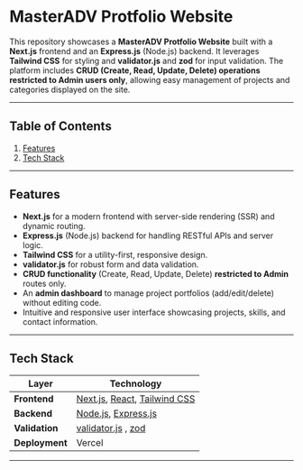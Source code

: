 # MasterADV Protfolio Website

This repository showcases a **MasterADV Protfolio Website** built with a **Next.js** frontend and an **Express.js** (Node.js) backend. It leverages **Tailwind CSS** for styling and **validator.js** and **zod** for input validation. The platform includes **CRUD (Create, Read, Update, Delete) operations restricted to Admin users only**, allowing easy management of projects and categories displayed on the site.

---

## Table of Contents
1. [Features](#features)
2. [Tech Stack](#tech-stack)



---

## Features
- **Next.js** for a modern frontend with server-side rendering (SSR) and dynamic routing.
- **Express.js** (Node.js) backend for handling RESTful APIs and server logic.
- **Tailwind CSS** for a utility-first, responsive design.
- **validator.js** for robust form and data validation.
- **CRUD functionality** (Create, Read, Update, Delete) **restricted to Admin** routes only.
- An **admin dashboard** to manage project portfolios (add/edit/delete) without editing code.
- Intuitive and responsive user interface showcasing projects, skills, and contact information.

---

## Tech Stack
| Layer       | Technology   |
|-------------|-------------|
| **Frontend**  | [Next.js](https://nextjs.org/), [React](https://reactjs.org/), [Tailwind CSS](https://tailwindcss.com/) |
| **Backend**   | [Node.js](https://nodejs.org/), [Express.js](https://expressjs.com/) |
| **Validation**| [validator.js](https://github.com/validatorjs/validator.js) , [zod](https://zod.dev/) |
| **Deployment**| Vercel 

---
